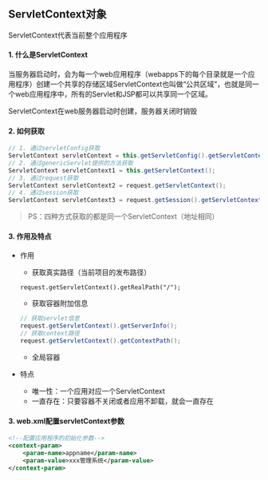 ## ServletContext对象

ServletContext代表当前整个应用程序

#### 1. 什么是ServletContext

当服务器启动时，会为每一个web应用程序（webapps下的每个目录就是一个应用程序）创建一个共享的存储区域ServletContext也叫做“公共区域”，也就是同一个web应用程序中，所有的Servlet和JSP都可以共享同一个区域。

ServletContext在web服务器启动时创建，服务器关闭时销毁

#### 2. 如何获取

```java
// 1. 通过servletConfig获取
ServletContext servletContext = this.getServletConfig().getServletContext();
// 2. 通过genericServlet提供的方法获取
ServletContext servletContext1 = this.getServletContext();
// 3. 通过request获取
ServletContext servletContext2 = request.getServletContext();
// 4. 通过session获取
ServletContext servletContext3 = request.getSession().getServletContext();
```

> PS：四种方式获取的都是同一个ServletContext（地址相同）

#### 3. 作用及特点

- 作用

  - 获取真实路径（当前项目的发布路径）

  `request.getServletContext().getRealPath("/");`

  - 获取容器附加信息

  ```java
  // 获取servlet信息
  request.getServletContext().getServerInfo();
  // 获取context路径
  request.getServletContext().getContextPath();
  ```

  

  - 全局容器

- 特点
  - 唯一性：一个应用对应一个ServletContext
  - 一直存在：只要容器不关闭或者应用不卸载，就会一直存在

#### 3. web.xml配置servletContext参数

```xml
<!--配置应用程序的初始化参数-->
<context-param>
    <param-name>appname</param-name>
    <param-value>xxx管理系统</param-value>
</context-param>
```

